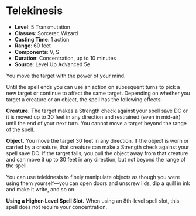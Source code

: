 # Telekinesis

- **Level**: 5 Transmutation
- **Classes**: Sorcerer, Wizard
- **Casting Time**: 1 action
- **Range**: 60 feet
- **Components**: V, S
- **Duration**: Concentration, up to 10 minutes
- **Source**: Level Up Advanced 5e

You move the target with the power of your mind.

Until the spell ends you can use an action on subsequent turns to pick a new target or continue to affect the same target. Depending on whether you target a creature or an object, the spell has the following effects:

**Creature.** The target makes a Strength check against your spell save DC or it is moved up to 30 feet in any direction and restrained (even in mid-air) until the end of your next turn. You cannot move a target beyond the range of the spell.

**Object.** You move the target 30 feet in any direction. If the object is worn or carried by a creature, that creature can make a Strength check against your spell save DC. If the target fails, you pull the object away from that creature and can move it up to 30 feet in any direction, but not beyond the range of the spell.

You can use telekinesis to finely manipulate objects as though you were using them yourself—you can open doors and unscrew lids, dip a quill in ink and make it write, and so on.

**Using a Higher-Level Spell Slot.** When using an 8th-level spell slot, this spell does not require your concentration.

